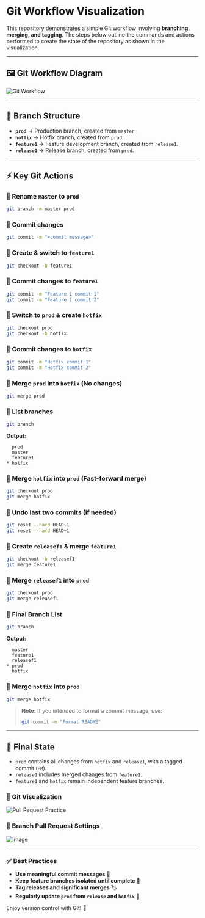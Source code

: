 # Git Workflow Visualization

This repository demonstrates a simple Git workflow involving **branching, merging, and tagging**. The steps below outline the commands and actions performed to create the state of the repository as shown in the visualization.

---

## 🖼️ Git Workflow Diagram
![Git Workflow](https://github.com/user-attachments/assets/89ac7ada-7d50-43eb-b1b8-cb76d5522b38)

---

## 📌 Branch Structure
- **`prod`** → Production branch, created from `master`.
- **`hotfix`** → Hotfix branch, created from `prod`.
- **`feature1`** → Feature development branch, created from `release1`.
- **`release1`** → Release branch, created from `prod`.

---

## ⚡ Key Git Actions

### 🔹 Rename `master` to `prod`
```sh
git branch -m master prod
```

### 🔹 Commit changes
```sh
git commit -m "<commit message>"
```

### 🔹 Create & switch to `feature1`
```sh
git checkout -b feature1
```

### 🔹 Commit changes to `feature1`
```sh
git commit -m "Feature 1 commit 1"
git commit -m "Feature 1 commit 2"
```

### 🔹 Switch to `prod` & create `hotfix`
```sh
git checkout prod
git checkout -b hotfix
```

### 🔹 Commit changes to `hotfix`
```sh
git commit -m "Hotfix commit 1"
git commit -m "Hotfix commit 2"
```

### 🔹 Merge `prod` into `hotfix` (No changes)
```sh
git merge prod
```

### 🔹 List branches
```sh
git branch
```
**Output:**
```
  prod
  master
  feature1
* hotfix
```

### 🔹 Merge `hotfix` into `prod` (Fast-forward merge)
```sh
git checkout prod
git merge hotfix
```

### 🔹 Undo last two commits (if needed)
```sh
git reset --hard HEAD~1
git reset --hard HEAD~1
```

### 🔹 Create `releasef1` & merge `feature1`
```sh
git checkout -b releasef1
git merge feature1
```

### 🔹 Merge `releasef1` into `prod`
```sh
git checkout prod
git merge releasef1
```

### 🔹 Final Branch List
```sh
git branch
```
**Output:**
```
  master
  feature1
  releasef1
* prod
  hotfix
```

### 🔹 Merge `hotfix` into `prod`
```sh
git merge hotfix
```

> **Note:** If you intended to format a commit message, use:
> ```sh
> git commit -m "Format README"
> ```

---

## 🚀 Final State
- `prod` contains all changes from `hotfix` and `release1`, with a tagged commit (`PM`).
- `release1` includes merged changes from `feature1`.
- `feature1` and `hotfix` remain independent feature branches.

### 📌 Git Visualization
![Pull Request Practice](https://github.com/user-attachments/assets/7e71c1f7-0719-406b-ace1-13d32b8685eb)

### 🔧 Branch Pull Request Settings
![image](https://github.com/user-attachments/assets/9dd82709-5804-4c2d-8b88-cbc2e7e99964)

---

### ✅ Best Practices
- **Use meaningful commit messages** 📝
- **Keep feature branches isolated until complete** 🔀
- **Tag releases and significant merges** 🏷️
- **Regularly update `prod` from `release` and `hotfix`** 🔄

Enjoy version control with Git! 🚀
